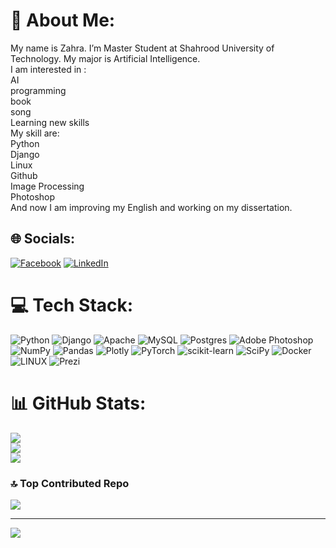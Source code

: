 # 💫 About Me:
My name is Zahra. I’m Master Student at Shahrood University of Technology. My major is Artificial Intelligence.<br>I am interested in :<br>AI<br>programming<br>book<br>song<br>Learning new skills<br>My skill are:<br>Python<br>Django<br>Linux<br>Github<br>Image Processing<br>Photoshop<br>And now I am improving my English and working on my dissertation.


## 🌐 Socials:
[![Facebook](https://img.shields.io/badge/Facebook-%231877F2.svg?logo=Facebook&logoColor=white)](https://facebook.com/zahra.hmty.9) [![LinkedIn](https://img.shields.io/badge/LinkedIn-%230077B5.svg?logo=linkedin&logoColor=white)](https://linkedin.com/in/zahra-hemmati78) 

# 💻 Tech Stack:
![Python](https://img.shields.io/badge/python-3670A0?style=for-the-badge&logo=python&logoColor=ffdd54) ![Django](https://img.shields.io/badge/django-%23092E20.svg?style=for-the-badge&logo=django&logoColor=white) ![Apache](https://img.shields.io/badge/apache-%23D42029.svg?style=for-the-badge&logo=apache&logoColor=white) ![MySQL](https://img.shields.io/badge/mysql-%2300f.svg?style=for-the-badge&logo=mysql&logoColor=white) ![Postgres](https://img.shields.io/badge/postgres-%23316192.svg?style=for-the-badge&logo=postgresql&logoColor=white) ![Adobe Photoshop](https://img.shields.io/badge/adobephotoshop-%2331A8FF.svg?style=for-the-badge&logo=adobephotoshop&logoColor=white) ![NumPy](https://img.shields.io/badge/numpy-%23013243.svg?style=for-the-badge&logo=numpy&logoColor=white) ![Pandas](https://img.shields.io/badge/pandas-%23150458.svg?style=for-the-badge&logo=pandas&logoColor=white) ![Plotly](https://img.shields.io/badge/Plotly-%233F4F75.svg?style=for-the-badge&logo=plotly&logoColor=white) ![PyTorch](https://img.shields.io/badge/PyTorch-%23EE4C2C.svg?style=for-the-badge&logo=PyTorch&logoColor=white) ![scikit-learn](https://img.shields.io/badge/scikit--learn-%23F7931E.svg?style=for-the-badge&logo=scikit-learn&logoColor=white) ![SciPy](https://img.shields.io/badge/SciPy-%230C55A5.svg?style=for-the-badge&logo=scipy&logoColor=%white) ![Docker](https://img.shields.io/badge/docker-%230db7ed.svg?style=for-the-badge&logo=docker&logoColor=white) ![LINUX](https://img.shields.io/badge/Linux-FCC624?style=for-the-badge&logo=linux&logoColor=black) ![Prezi](https://img.shields.io/badge/Prezi-%23000000.svg?style=for-the-badge&logo=Prezi&logoColor=white)
# 📊 GitHub Stats:
![](https://github-readme-stats.vercel.app/api?username=zahra-hematy&theme=highcontrast&hide_border=false&include_all_commits=false&count_private=false)<br/>
![](https://github-readme-streak-stats.herokuapp.com/?user=zahra-hematy&theme=highcontrast&hide_border=false)<br/>
![](https://github-readme-stats.vercel.app/api/top-langs/?username=zahra-hematy&theme=highcontrast&hide_border=false&include_all_commits=false&count_private=false&layout=compact)

### 🔝 Top Contributed Repo
![](https://github-contributor-stats.vercel.app/api?username=zahra-hematy&limit=5&theme=dark&combine_all_yearly_contributions=true)

---
[![](https://visitcount.itsvg.in/api?id=zahra-hematy&icon=0&color=0)](https://visitcount.itsvg.in)

<!-- Proudly created with GPRM ( https://gprm.itsvg.in ) -->